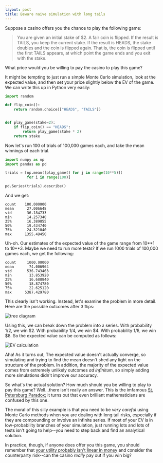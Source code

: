 ```yaml
---
layout: post
title: Beware naive simulation with long tails
---
```


Suppose a casino offers you the chance to play the following game:

> You are given an initial stake of $2. A fair coin is flipped. If the result
> is TAILS, you keep the current stake. If the result is HEADS, the stake
> doubles and the coin is flipped again. That is, the coin is flipped until the
> first TAILS appears, at which point the game ends and you exit with the
> stake.

What price would you be willing to pay the casino to play this game?

It might be tempting to just run a simple Monte Carlo simulation, look at the
expected value, and then set your price slightly below the EV of the game. We
can write this up in Python very easily:

```python
import random

def flip_coin():
    return random.choice(["HEADS", "TAILS"])


def play_game(stake=2):
    if flip_coin() == "HEADS":
        return play_game(stake * 2)
    return stake
```

Now let's run 100 of trials of 100,000 games each, and take the mean winnings
of each trial.

```python
import numpy as np
import pandas as pd

trials = [np.mean([play_game() for j in range(10**5)])
          for i in range(100)]

pd.Series(trials).describe()
```

And we get:

```
count    100.000000
mean      27.006648
std       36.184733
min       14.257340
25%       16.389855
50%       19.434740
75%       24.321040
max      1355.49450
```


Uh-oh. Our estimates of the expected value of the game range from 10\*\*1 to
10\*\*3. Maybe we need to run more tests? If we run 1000 trials of 100,000 games
each, we get the following:

```
count     1000.00000
mean       74.006964
std       536.743463
min        13.853920
25%        16.688840
50%        18.874780
75%        22.625120
max      5387.429780
```

This clearly isn't working. Instead, let's examine the problem in more detail.
Here are the possible outcomes after 3 flips:

![tree
diagram](https://rawgit.com/billpmurphy/billpmurphy.github.io/master/_assets/tree1.png)

Using this, we can break down the problem into a series. With probability 1/2,
we win $2. With probability 1/4, we win $4. With probability 1/8, we win $8. So
the expected value can be computed as follows:

![EV
calculation](https://rawgit.com/billpmurphy/billpmurphy.github.io/master/_assets/EV_calc1.png)

Aha! As it turns out, The expected value doesn't actually converge, so
simulating and trying to find the mean doesn't shed any light on the structure
of the problem. In addition, the majority of the expected value comes from
extremely unlikely outcomes _ad infinitum_, so simply adding more simulations
didn't improve our accuracy.

So what's the actual solution? How much should you be willing to play to pay
this game? Well...there isn't really an answer. This is the imfamous [St.
Petersburg Paradox](https://en.wikipedia.org/wiki/St._Petersburg_paradox); it
turns out that even brilliant mathematicians are confused by this one.

The moral of this silly example is that you need to be _very careful_ using
Monte Carlo methods when you are dealing with long tail risks, especially if
they are compounding or involve an infinite series. If most of your EV is in
low-probability branches of your simulation, just running lots and lots of
tests isn't going to help--you need to step back and find an analytical
solution.

In practice, though, if anyone does offer you this game, you should remember
that [your utility probably isn't linear in
money](https://en.wikipedia.org/wiki/St._Petersburg_paradox#Expected_utility_theory)
and consider the counterparty risk--can the casino _really_ pay out if you
win big?
